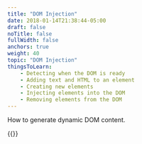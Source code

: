 ```yaml
---
title: "DOM Injection"
date: 2018-01-14T21:38:44-05:00
draft: false
noTitle: false
fullWidth: false
anchors: true
weight: 40
topic: "DOM Injection"
thingsToLearn:
    - Detecting when the DOM is ready
    - Adding text and HTML to an element
    - Creating new elements
    - Injecting elements into the DOM
    - Removing elements from the DOM
---
```


How to generate dynamic DOM content.

{{<cta for="learnvjs-roadmap">}}